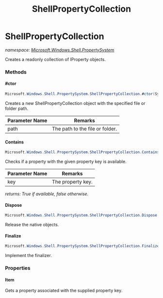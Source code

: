 ﻿---
title: ShellPropertyCollection
---

# ShellPropertyCollection
_namespace: [Microsoft.Windows.Shell.PropertySystem](N-Microsoft.Windows.Shell.PropertySystem.html)_

Creates a readonly collection of IProperty objects.

### Methods

#### #ctor
```csharp
Microsoft.Windows.Shell.PropertySystem.ShellPropertyCollection.#ctor(System.String)
```
Creates a new ShellPropertyCollection object with the specified file or folder path.

|Parameter Name|Remarks|
|--------------|-------|
|path|The path to the file or folder.|


#### Contains
```csharp
Microsoft.Windows.Shell.PropertySystem.ShellPropertyCollection.Contains(Microsoft.Windows.Shell.PropertySystem.PropertyKey)
```
Checks if a property with the given property key is available.

|Parameter Name|Remarks|
|--------------|-------|
|key|The property key.|

_returns: True if available, false otherwise._

#### Dispose
```csharp
Microsoft.Windows.Shell.PropertySystem.ShellPropertyCollection.Dispose
```
Release the native objects.

#### Finalize
```csharp
Microsoft.Windows.Shell.PropertySystem.ShellPropertyCollection.Finalize
```
Implement the finalizer.



### Properties

#### Item
Gets a property associated with the supplied property key.

